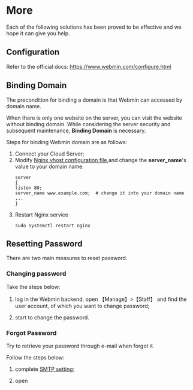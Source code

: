 # More

Each of the following solutions has been proved to be effective and we hope it can give you help.

## Configuration 

Refer to the official docs: https://www.webmin.com/configure.html

## Binding Domain

The precondition for binding a domain is that Webmin can accessed by domain name.

When there is only one website on the server, you can visit the website without binding domain. While considering the server security and subsequent maintenance, **Binding Domain** is necessary.

Steps for binding Webmin domain are as follows:

1. Connect your Cloud Server;
2. Modify [Nginx vhost configuration file](/stack-components.md#nginx),and change the **server_name**'s value to your domain name.
   ```text
   server
   {
   listen 80;
   server_name www.example.com;  # change it into your domain name
   ...
   }
   ```
3. Restart Nginx service
   ```
   sudo systemctl restart nginx
   ```

## Resetting Password

There are two main measures to reset password.

### Changing password

Take the steps below:

1. log in the Webmin backend, open 【Manage】>【Staff】 and find the user account, of which you want to change password;

2. start to change the password.

### Forgot Password

Try to retrieve your password through e-mail when forgot it.

Follow the steps below:

1. complete [SMTP setting](/solution-smtp.md);

2. open
